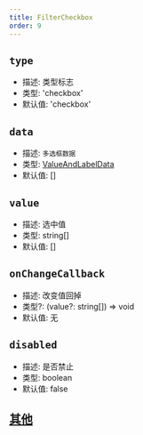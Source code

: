 ```yaml
---
title: FilterCheckbox
order: 9
---
```


## `type`

- 描述: 类型标志
- 类型: 'checkbox'
- 默认值: 'checkbox'

## `data`

- 描述: `多选框数据`
- 类型: [ValueAndLabelData](./filter-base#valueandlabeldata)
- 默认值: []

## `value`

- 描述: 选中值
- 类型: string[]
- 默认值: []

## `onChangeCallback`

- 描述: 改变值回掉
- 类型?: (value?: string[]) => void
- 默认值: 无

## `disabled`

- 描述: 是否禁止
- 类型: boolean
- 默认值: false

## [其他](./filter-base#filterbase)
